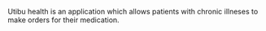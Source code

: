 Utibu health is an application which allows patients with chronic illneses to make orders for their medication.
